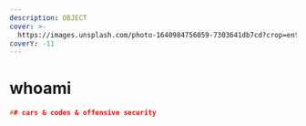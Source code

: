 ```yaml
---
description: OBJECT
cover: >-
  https://images.unsplash.com/photo-1640984756059-7303641db7cd?crop=entropy&cs=srgb&fm=jpg&ixid=M3wxOTcwMjR8MHwxfHNlYXJjaHwzfHxibGFjayUyMGhvbGV8ZW58MHx8fHwxNzE2MjYzNTM4fDA&ixlib=rb-4.0.3&q=85
coverY: -11
---
```


# whoami

```cpp
## cars & codes & offensive security
```

[<img src="https://img.shields.io/badge/-71ntr-blue?style=flat-square&#x26;logo=Linkedin&#x26;logoColor=white" alt="" data-size="line">](https://www.linkedin.com/in/71ntr/) [<img src="https://img.shields.io/badge/-71ntr-blue?style=flat-square&#x26;logo=twitter&#x26;logoColor=white" alt="" data-size="line">](https://www.twitter.com/71ntr/) [<img src="https://img.shields.io/badge/-h1nt3r-blue?style=flat-square&#x26;logo=medium&#x26;logoColor=white" alt="" data-size="line">](https://h1nt3r.medium.com/)
